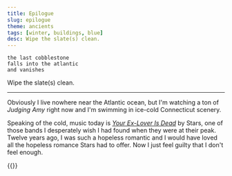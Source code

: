 ```yaml
---
title: Epilogue
slug: epilogue
theme: ancients
tags: [winter, buildings, blue]
desc: Wipe the slate(s) clean.
---
```


```
the last cobblestone
falls into the atlantic
and vanishes
```

Wipe the slate(s) clean.

<!--more-->

---

Obviously I live nowhere near the Atlantic ocean, but I'm watching a ton of *Judging Amy* right now and I'm swimming in ice-cold Connecticut scenery.

Speaking of the cold, music today is [*Your Ex-Lover Is Dead*][1] by Stars, one of those bands I desperately wish I had found when they were at their peak.
Twelve years ago, I was such a hopeless romantic and I would have loved all the hopeless romance Stars had to offer.
Now I just feel guilty that I don't feel enough.

{{<youtube r5Or6-HOveg>}}

[1]: https://youtu.be/r5Or6-HOveg
